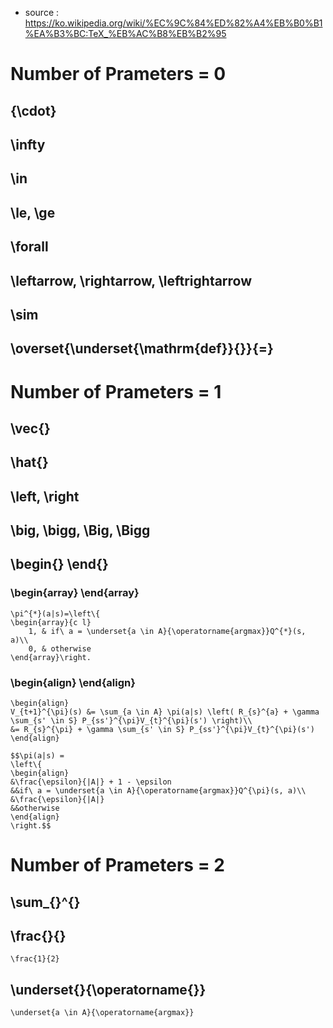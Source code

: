 - source : https://ko.wikipedia.org/wiki/%EC%9C%84%ED%82%A4%EB%B0%B1%EA%B3%BC:TeX_%EB%AC%B8%EB%B2%95

# Number of Prameters = 0
## {\cdot}
## \infty
## \in
## \le, \ge
## \forall
## \leftarrow, \rightarrow, \leftrightarrow
## \sim
## \overset{\underset{\mathrm{def}}{}}{=}



# Number of Prameters = 1
## \vec{}
## \hat{}
## \left, \right
## \big, \bigg, \Big, \Bigg
## \begin{} \end{}
### \begin{array} \end{array}
```
\pi^{*}(a|s)=\left\{
\begin{array}{c l}	
    1, & if\ a = \underset{a \in A}{\operatorname{argmax}}Q^{*}(s, a)\\
    0, & otherwise
\end{array}\right.
```
### \begin{align} \end{align}
```
\begin{align}
V_{t+1}^{\pi}(s) &= \sum_{a \in A} \pi(a|s) \left( R_{s}^{a} + \gamma \sum_{s' \in S} P_{ss'}^{\pi}V_{t}^{\pi}(s') \right)\\
&= R_{s}^{\pi} + \gamma \sum_{s' \in S} P_{ss'}^{\pi}V_{t}^{\pi}(s')
\end{align}
```
```
$$\pi(a|s) =
\left\{
\begin{align}
&\frac{\epsilon}{|A|} + 1 - \epsilon
&&if\ a = \underset{a \in A}{\operatorname{argmax}}Q^{\pi}(s, a)\\
&\frac{\epsilon}{|A|}
&&otherwise
\end{align}
\right.$$
```



# Number of Prameters = 2
## \sum_{}^{}
## \frac{}{}
```
\frac{1}{2}
```
## \underset{}{\operatorname{}}
```
\underset{a \in A}{\operatorname{argmax}}
```
